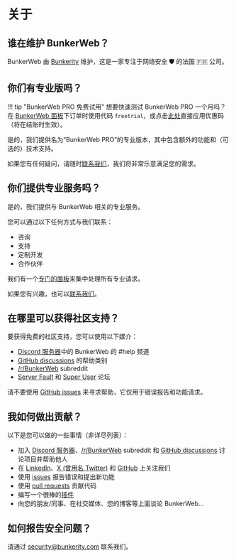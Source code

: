 # 关于

## 谁在维护 BunkerWeb？

BunkerWeb 由 [Bunkerity](https://www.bunkerity.com/?utm_campaign=self&utm_source=doc) 维护，这是一家专注于网络安全 🛡️ 的法国 🇫🇷 公司。

## 你们有专业版吗？

!!! tip "BunkerWeb PRO 免费试用"
    想要快速测试 BunkerWeb PRO 一个月吗？在 [BunkerWeb 面板](https://panel.bunkerweb.io/store/bunkerweb-pro?utm_campaign=self&utm_source=doc)下订单时使用代码 `freetrial`，或点击[此处](https://panel.bunkerweb.io/cart.php?a=add&pid=19&promocode=freetrial&utm_campaign=self&utm_source=doc)直接应用优惠码（将在结账时生效）。

是的，我们提供名为“BunkerWeb PRO”的专业版本，其中包含额外的功能和（可选的）技术支持。

如果您有任何疑问，请随时[联系我们](https://panel.bunkerweb.io/contact.php?utm_campaign=self&utm_source=doc)，我们将非常乐意满足您的需求。

## 你们提供专业服务吗？

是的，我们提供与 BunkerWeb 相关的专业服务。

您可以通过以下任何方式与我们联系：

- 咨询
- 支持
- 定制开发
- 合作伙伴

我们有一个[专门的面板](https://panel.bunkerweb.io/?utm_campaign=self&utm_source=doc)来集中处理所有专业请求。

如果您有兴趣，也可以[联系我们](https://panel.bunkerweb.io/contact.php?utm_campaign=self&utm_source=doc)。

## 在哪里可以获得社区支持？

要获得免费的社区支持，您可以使用以下媒介：

- [Discord 服务器](https://discord.com/invite/fTf46FmtyD)中的 BunkerWeb 的 #help 频道
- [GitHub discussions](https://github.com/bunkerity/bunkerweb/discussions) 的帮助类别
- [/r/BunkerWeb](https://www.reddit.com/r/BunkerWeb) subreddit
- [Server Fault](https://serverfault.com/) 和 [Super User](https://superuser.com/) 论坛

请不要使用 [GitHub issues](https://github.com/bunkerity/bunkerweb/issues) 来寻求帮助，它仅用于错误报告和功能请求。

## 我如何做出贡献？

以下是您可以做的一些事情（非详尽列表）：

- 加入 [Discord 服务器](https://discord.com/invite/fTf46FmtyD)、[/r/BunkerWeb](https://www.reddit.com/r/BunkerWeb) subreddit 和 [GitHub discussions](https://github.com/bunkerity/bunkerweb/discussions) 讨论项目并帮助他人
- 在 [LinkedIn](https://www.linkedin.com/company/bunkerity/)、[X (曾用名 Twitter)](https://x.com/bunkerity) 和 [GitHub](https://github.com/bunkerity) 上关注我们
- 使用 [issues](https://github.com/bunkerity/bunkerweb/issues) 报告错误和提出新功能
- 使用 [pull requests](https://github.com/bunkerity/bunkerweb/pulls) 贡献代码
- 编写一个很棒的[插件](plugins.md)
- 向您的朋友/同事、在社交媒体、您的博客等上面谈论 BunkerWeb...

## 如何报告安全问题？

请通过 [security@bunkerity.com](mailto:security@bunkerity.com) 联系我们。
